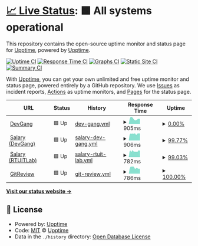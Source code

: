 # [📈 Live Status](https://demo.upptime.js.org): <!--live status--> **🟩 All systems operational**

This repository contains the open-source uptime monitor and status page for [Upptime](https://upptime.js.org), powered by [Upptime](https://github.com/upptime/upptime).

[![Uptime CI](https://github.com/AlexGeniusMan/upptime/workflows/Uptime%20CI/badge.svg)](https://github.com/AlexGeniusMan/upptime/actions?query=workflow%3A%22Uptime+CI%22)
[![Response Time CI](https://github.com/AlexGeniusMan/upptime/workflows/Response%20Time%20CI/badge.svg)](https://github.com/AlexGeniusMan/upptime/actions?query=workflow%3A%22Response+Time+CI%22)
[![Graphs CI](https://github.com/AlexGeniusMan/upptime/workflows/Graphs%20CI/badge.svg)](https://github.com/AlexGeniusMan/upptime/actions?query=workflow%3A%22Graphs+CI%22)
[![Static Site CI](https://github.com/AlexGeniusMan/upptime/workflows/Static%20Site%20CI/badge.svg)](https://github.com/AlexGeniusMan/upptime/actions?query=workflow%3A%22Static+Site+CI%22)
[![Summary CI](https://github.com/AlexGeniusMan/upptime/workflows/Summary%20CI/badge.svg)](https://github.com/AlexGeniusMan/upptime/actions?query=workflow%3A%22Summary+CI%22)

With [Upptime](https://upptime.js.org), you can get your own unlimited and free uptime monitor and status page, powered entirely by a GitHub repository. We use [Issues](https://github.com/upptime/upptime/issues) as incident reports, [Actions](https://github.com/AlexGeniusMan/upptime/actions) as uptime monitors, and [Pages](https://demo.upptime.js.org) for the status page.

<!--start: status pages-->
<!-- This summary is generated by Upptime (https://github.com/upptime/upptime) -->
<!-- Do not edit this manually, your changes will be overwritten -->
<!-- prettier-ignore -->
| URL | Status | History | Response Time | Uptime |
| --- | ------ | ------- | ------------- | ------ |
| <img alt="" src="https://favicons.githubusercontent.com/devgang.ru" height="13"> [DevGang](https://devgang.ru/) | 🟩 Up | [dev-gang.yml](https://github.com/AlexGeniusMan/upptime/commits/HEAD/history/dev-gang.yml) | <details><summary><img alt="Response time graph" src="./graphs/dev-gang/response-time-week.png" height="20"> 905ms</summary><br><a href="https://demo.upptime.js.org/history/dev-gang"><img alt="Response time 931" src="https://img.shields.io/endpoint?url=https%3A%2F%2Fraw.githubusercontent.com%2FAlexGeniusMan%2Fupptime%2FHEAD%2Fapi%2Fdev-gang%2Fresponse-time.json"></a><br><a href="https://demo.upptime.js.org/history/dev-gang"><img alt="24-hour response time 920" src="https://img.shields.io/endpoint?url=https%3A%2F%2Fraw.githubusercontent.com%2FAlexGeniusMan%2Fupptime%2FHEAD%2Fapi%2Fdev-gang%2Fresponse-time-day.json"></a><br><a href="https://demo.upptime.js.org/history/dev-gang"><img alt="7-day response time 905" src="https://img.shields.io/endpoint?url=https%3A%2F%2Fraw.githubusercontent.com%2FAlexGeniusMan%2Fupptime%2FHEAD%2Fapi%2Fdev-gang%2Fresponse-time-week.json"></a><br><a href="https://demo.upptime.js.org/history/dev-gang"><img alt="30-day response time 950" src="https://img.shields.io/endpoint?url=https%3A%2F%2Fraw.githubusercontent.com%2FAlexGeniusMan%2Fupptime%2FHEAD%2Fapi%2Fdev-gang%2Fresponse-time-month.json"></a><br><a href="https://demo.upptime.js.org/history/dev-gang"><img alt="1-year response time 931" src="https://img.shields.io/endpoint?url=https%3A%2F%2Fraw.githubusercontent.com%2FAlexGeniusMan%2Fupptime%2FHEAD%2Fapi%2Fdev-gang%2Fresponse-time-year.json"></a></details> | <details><summary><a href="https://demo.upptime.js.org/history/dev-gang">0.00%</a></summary><a href="https://demo.upptime.js.org/history/dev-gang"><img alt="All-time uptime 41.97%" src="https://img.shields.io/endpoint?url=https%3A%2F%2Fraw.githubusercontent.com%2FAlexGeniusMan%2Fupptime%2FHEAD%2Fapi%2Fdev-gang%2Fuptime.json"></a><br><a href="https://demo.upptime.js.org/history/dev-gang"><img alt="24-hour uptime 0.00%" src="https://img.shields.io/endpoint?url=https%3A%2F%2Fraw.githubusercontent.com%2FAlexGeniusMan%2Fupptime%2FHEAD%2Fapi%2Fdev-gang%2Fuptime-day.json"></a><br><a href="https://demo.upptime.js.org/history/dev-gang"><img alt="7-day uptime 0.00%" src="https://img.shields.io/endpoint?url=https%3A%2F%2Fraw.githubusercontent.com%2FAlexGeniusMan%2Fupptime%2FHEAD%2Fapi%2Fdev-gang%2Fuptime-week.json"></a><br><a href="https://demo.upptime.js.org/history/dev-gang"><img alt="30-day uptime 27.52%" src="https://img.shields.io/endpoint?url=https%3A%2F%2Fraw.githubusercontent.com%2FAlexGeniusMan%2Fupptime%2FHEAD%2Fapi%2Fdev-gang%2Fuptime-month.json"></a><br><a href="https://demo.upptime.js.org/history/dev-gang"><img alt="1-year uptime 41.97%" src="https://img.shields.io/endpoint?url=https%3A%2F%2Fraw.githubusercontent.com%2FAlexGeniusMan%2Fupptime%2FHEAD%2Fapi%2Fdev-gang%2Fuptime-year.json"></a></details>
| <img alt="" src="https://favicons.githubusercontent.com/salary.devgang.ru" height="13"> [Salary (DevGang)](https://salary.devgang.ru/) | 🟩 Up | [salary-dev-gang.yml](https://github.com/AlexGeniusMan/upptime/commits/HEAD/history/salary-dev-gang.yml) | <details><summary><img alt="Response time graph" src="./graphs/salary-dev-gang/response-time-week.png" height="20"> 906ms</summary><br><a href="https://demo.upptime.js.org/history/salary-dev-gang"><img alt="Response time 839" src="https://img.shields.io/endpoint?url=https%3A%2F%2Fraw.githubusercontent.com%2FAlexGeniusMan%2Fupptime%2FHEAD%2Fapi%2Fsalary-dev-gang%2Fresponse-time.json"></a><br><a href="https://demo.upptime.js.org/history/salary-dev-gang"><img alt="24-hour response time 934" src="https://img.shields.io/endpoint?url=https%3A%2F%2Fraw.githubusercontent.com%2FAlexGeniusMan%2Fupptime%2FHEAD%2Fapi%2Fsalary-dev-gang%2Fresponse-time-day.json"></a><br><a href="https://demo.upptime.js.org/history/salary-dev-gang"><img alt="7-day response time 906" src="https://img.shields.io/endpoint?url=https%3A%2F%2Fraw.githubusercontent.com%2FAlexGeniusMan%2Fupptime%2FHEAD%2Fapi%2Fsalary-dev-gang%2Fresponse-time-week.json"></a><br><a href="https://demo.upptime.js.org/history/salary-dev-gang"><img alt="30-day response time 834" src="https://img.shields.io/endpoint?url=https%3A%2F%2Fraw.githubusercontent.com%2FAlexGeniusMan%2Fupptime%2FHEAD%2Fapi%2Fsalary-dev-gang%2Fresponse-time-month.json"></a><br><a href="https://demo.upptime.js.org/history/salary-dev-gang"><img alt="1-year response time 839" src="https://img.shields.io/endpoint?url=https%3A%2F%2Fraw.githubusercontent.com%2FAlexGeniusMan%2Fupptime%2FHEAD%2Fapi%2Fsalary-dev-gang%2Fresponse-time-year.json"></a></details> | <details><summary><a href="https://demo.upptime.js.org/history/salary-dev-gang">99.77%</a></summary><a href="https://demo.upptime.js.org/history/salary-dev-gang"><img alt="All-time uptime 99.93%" src="https://img.shields.io/endpoint?url=https%3A%2F%2Fraw.githubusercontent.com%2FAlexGeniusMan%2Fupptime%2FHEAD%2Fapi%2Fsalary-dev-gang%2Fuptime.json"></a><br><a href="https://demo.upptime.js.org/history/salary-dev-gang"><img alt="24-hour uptime 100.00%" src="https://img.shields.io/endpoint?url=https%3A%2F%2Fraw.githubusercontent.com%2FAlexGeniusMan%2Fupptime%2FHEAD%2Fapi%2Fsalary-dev-gang%2Fuptime-day.json"></a><br><a href="https://demo.upptime.js.org/history/salary-dev-gang"><img alt="7-day uptime 99.77%" src="https://img.shields.io/endpoint?url=https%3A%2F%2Fraw.githubusercontent.com%2FAlexGeniusMan%2Fupptime%2FHEAD%2Fapi%2Fsalary-dev-gang%2Fuptime-week.json"></a><br><a href="https://demo.upptime.js.org/history/salary-dev-gang"><img alt="30-day uptime 99.91%" src="https://img.shields.io/endpoint?url=https%3A%2F%2Fraw.githubusercontent.com%2FAlexGeniusMan%2Fupptime%2FHEAD%2Fapi%2Fsalary-dev-gang%2Fuptime-month.json"></a><br><a href="https://demo.upptime.js.org/history/salary-dev-gang"><img alt="1-year uptime 99.93%" src="https://img.shields.io/endpoint?url=https%3A%2F%2Fraw.githubusercontent.com%2FAlexGeniusMan%2Fupptime%2FHEAD%2Fapi%2Fsalary-dev-gang%2Fuptime-year.json"></a></details>
| <img alt="" src="https://favicons.githubusercontent.com/salary.rtuitlab.dev" height="13"> [Salary (RTUITLab)](https://salary.rtuitlab.dev/) | 🟩 Up | [salary-rtuit-lab.yml](https://github.com/AlexGeniusMan/upptime/commits/HEAD/history/salary-rtuit-lab.yml) | <details><summary><img alt="Response time graph" src="./graphs/salary-rtuit-lab/response-time-week.png" height="20"> 782ms</summary><br><a href="https://demo.upptime.js.org/history/salary-rtuit-lab"><img alt="Response time 756" src="https://img.shields.io/endpoint?url=https%3A%2F%2Fraw.githubusercontent.com%2FAlexGeniusMan%2Fupptime%2FHEAD%2Fapi%2Fsalary-rtuit-lab%2Fresponse-time.json"></a><br><a href="https://demo.upptime.js.org/history/salary-rtuit-lab"><img alt="24-hour response time 846" src="https://img.shields.io/endpoint?url=https%3A%2F%2Fraw.githubusercontent.com%2FAlexGeniusMan%2Fupptime%2FHEAD%2Fapi%2Fsalary-rtuit-lab%2Fresponse-time-day.json"></a><br><a href="https://demo.upptime.js.org/history/salary-rtuit-lab"><img alt="7-day response time 782" src="https://img.shields.io/endpoint?url=https%3A%2F%2Fraw.githubusercontent.com%2FAlexGeniusMan%2Fupptime%2FHEAD%2Fapi%2Fsalary-rtuit-lab%2Fresponse-time-week.json"></a><br><a href="https://demo.upptime.js.org/history/salary-rtuit-lab"><img alt="30-day response time 752" src="https://img.shields.io/endpoint?url=https%3A%2F%2Fraw.githubusercontent.com%2FAlexGeniusMan%2Fupptime%2FHEAD%2Fapi%2Fsalary-rtuit-lab%2Fresponse-time-month.json"></a><br><a href="https://demo.upptime.js.org/history/salary-rtuit-lab"><img alt="1-year response time 756" src="https://img.shields.io/endpoint?url=https%3A%2F%2Fraw.githubusercontent.com%2FAlexGeniusMan%2Fupptime%2FHEAD%2Fapi%2Fsalary-rtuit-lab%2Fresponse-time-year.json"></a></details> | <details><summary><a href="https://demo.upptime.js.org/history/salary-rtuit-lab">99.03%</a></summary><a href="https://demo.upptime.js.org/history/salary-rtuit-lab"><img alt="All-time uptime 99.82%" src="https://img.shields.io/endpoint?url=https%3A%2F%2Fraw.githubusercontent.com%2FAlexGeniusMan%2Fupptime%2FHEAD%2Fapi%2Fsalary-rtuit-lab%2Fuptime.json"></a><br><a href="https://demo.upptime.js.org/history/salary-rtuit-lab"><img alt="24-hour uptime 100.00%" src="https://img.shields.io/endpoint?url=https%3A%2F%2Fraw.githubusercontent.com%2FAlexGeniusMan%2Fupptime%2FHEAD%2Fapi%2Fsalary-rtuit-lab%2Fuptime-day.json"></a><br><a href="https://demo.upptime.js.org/history/salary-rtuit-lab"><img alt="7-day uptime 99.03%" src="https://img.shields.io/endpoint?url=https%3A%2F%2Fraw.githubusercontent.com%2FAlexGeniusMan%2Fupptime%2FHEAD%2Fapi%2Fsalary-rtuit-lab%2Fuptime-week.json"></a><br><a href="https://demo.upptime.js.org/history/salary-rtuit-lab"><img alt="30-day uptime 99.78%" src="https://img.shields.io/endpoint?url=https%3A%2F%2Fraw.githubusercontent.com%2FAlexGeniusMan%2Fupptime%2FHEAD%2Fapi%2Fsalary-rtuit-lab%2Fuptime-month.json"></a><br><a href="https://demo.upptime.js.org/history/salary-rtuit-lab"><img alt="1-year uptime 99.82%" src="https://img.shields.io/endpoint?url=https%3A%2F%2Fraw.githubusercontent.com%2FAlexGeniusMan%2Fupptime%2FHEAD%2Fapi%2Fsalary-rtuit-lab%2Fuptime-year.json"></a></details>
| <img alt="" src="https://favicons.githubusercontent.com/git-review.devgang.ru" height="13"> [GitReview](https://git-review.devgang.ru/) | 🟩 Up | [git-review.yml](https://github.com/AlexGeniusMan/upptime/commits/HEAD/history/git-review.yml) | <details><summary><img alt="Response time graph" src="./graphs/git-review/response-time-week.png" height="20"> 786ms</summary><br><a href="https://demo.upptime.js.org/history/git-review"><img alt="Response time 822" src="https://img.shields.io/endpoint?url=https%3A%2F%2Fraw.githubusercontent.com%2FAlexGeniusMan%2Fupptime%2FHEAD%2Fapi%2Fgit-review%2Fresponse-time.json"></a><br><a href="https://demo.upptime.js.org/history/git-review"><img alt="24-hour response time 908" src="https://img.shields.io/endpoint?url=https%3A%2F%2Fraw.githubusercontent.com%2FAlexGeniusMan%2Fupptime%2FHEAD%2Fapi%2Fgit-review%2Fresponse-time-day.json"></a><br><a href="https://demo.upptime.js.org/history/git-review"><img alt="7-day response time 786" src="https://img.shields.io/endpoint?url=https%3A%2F%2Fraw.githubusercontent.com%2FAlexGeniusMan%2Fupptime%2FHEAD%2Fapi%2Fgit-review%2Fresponse-time-week.json"></a><br><a href="https://demo.upptime.js.org/history/git-review"><img alt="30-day response time 811" src="https://img.shields.io/endpoint?url=https%3A%2F%2Fraw.githubusercontent.com%2FAlexGeniusMan%2Fupptime%2FHEAD%2Fapi%2Fgit-review%2Fresponse-time-month.json"></a><br><a href="https://demo.upptime.js.org/history/git-review"><img alt="1-year response time 822" src="https://img.shields.io/endpoint?url=https%3A%2F%2Fraw.githubusercontent.com%2FAlexGeniusMan%2Fupptime%2FHEAD%2Fapi%2Fgit-review%2Fresponse-time-year.json"></a></details> | <details><summary><a href="https://demo.upptime.js.org/history/git-review">100.00%</a></summary><a href="https://demo.upptime.js.org/history/git-review"><img alt="All-time uptime 100.00%" src="https://img.shields.io/endpoint?url=https%3A%2F%2Fraw.githubusercontent.com%2FAlexGeniusMan%2Fupptime%2FHEAD%2Fapi%2Fgit-review%2Fuptime.json"></a><br><a href="https://demo.upptime.js.org/history/git-review"><img alt="24-hour uptime 100.00%" src="https://img.shields.io/endpoint?url=https%3A%2F%2Fraw.githubusercontent.com%2FAlexGeniusMan%2Fupptime%2FHEAD%2Fapi%2Fgit-review%2Fuptime-day.json"></a><br><a href="https://demo.upptime.js.org/history/git-review"><img alt="7-day uptime 100.00%" src="https://img.shields.io/endpoint?url=https%3A%2F%2Fraw.githubusercontent.com%2FAlexGeniusMan%2Fupptime%2FHEAD%2Fapi%2Fgit-review%2Fuptime-week.json"></a><br><a href="https://demo.upptime.js.org/history/git-review"><img alt="30-day uptime 100.00%" src="https://img.shields.io/endpoint?url=https%3A%2F%2Fraw.githubusercontent.com%2FAlexGeniusMan%2Fupptime%2FHEAD%2Fapi%2Fgit-review%2Fuptime-month.json"></a><br><a href="https://demo.upptime.js.org/history/git-review"><img alt="1-year uptime 100.00%" src="https://img.shields.io/endpoint?url=https%3A%2F%2Fraw.githubusercontent.com%2FAlexGeniusMan%2Fupptime%2FHEAD%2Fapi%2Fgit-review%2Fuptime-year.json"></a></details>

<!--end: status pages-->

[**Visit our status website →**](https://demo.upptime.js.org)

## 📄 License

- Powered by: [Upptime](https://github.com/upptime/upptime)
- Code: [MIT](./LICENSE) © [Upptime](https://upptime.js.org)
- Data in the `./history` directory: [Open Database License](https://opendatacommons.org/licenses/odbl/1-0/)
